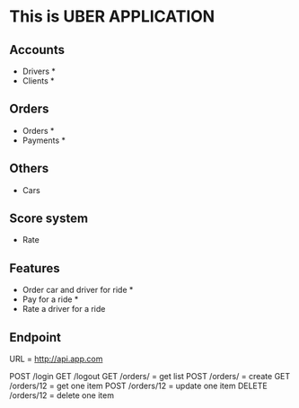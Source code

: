 # This is UBER APPLICATION

## Accounts
- Drivers *
- Clients *

## Orders
- Orders *
- Payments *

## Others
- Cars

## Score system
- Rate


## Features
- Order car and driver for ride *
- Pay for a ride *
- Rate a driver for a ride

## Endpoint 
URL = http://api.app.com

POST /login
GET /logout
GET /orders/ = get list
POST /orders/ = create
GET /orders/12 = get one item
POST /orders/12 = update one item
DELETE /orders/12 = delete one item
